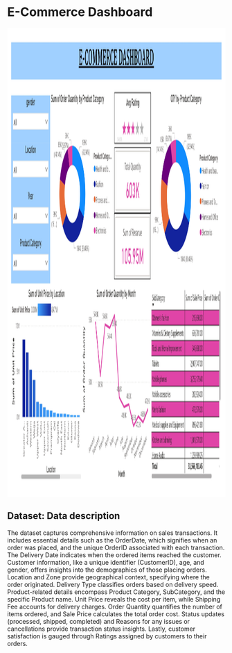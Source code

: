 # E-Commerce Dashboard
<p align="center">
  <img src="db_img.jpg" width="1920px" height="1080px">
</p>

## Dataset: Data description
The dataset captures comprehensive information on sales transactions. It includes essential details such as the OrderDate, which signifies when an order was placed, and the unique OrderID associated with each transaction. The Delivery Date indicates when the ordered items reached the customer. Customer information, like a unique identifier (CustomerID), age, and gender, offers insights into the demographics of those placing orders. Location and Zone provide geographical context, specifying where the order originated. Delivery Type classifies orders based on delivery speed. Product-related details encompass Product Category, SubCategory, and the specific Product name. Unit Price reveals the cost per item, while Shipping Fee accounts for delivery charges. Order Quantity quantifies the number of items ordered, and Sale Price calculates the total order cost. Status updates (processed, shipped, completed) and Reasons for any issues or cancellations provide transaction status insights. Lastly, customer satisfaction is gauged through Ratings assigned by customers to their orders.
